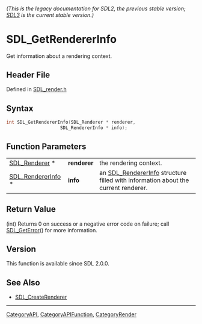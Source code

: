 ###### (This is the legacy documentation for SDL2, the previous stable version; [SDL3](https://wiki.libsdl.org/SDL3/) is the current stable version.)
# SDL_GetRendererInfo

Get information about a rendering context.

## Header File

Defined in [SDL_render.h](https://github.com/libsdl-org/SDL/blob/SDL2/include/SDL_render.h)

## Syntax

```c
int SDL_GetRendererInfo(SDL_Renderer * renderer,
                    SDL_RendererInfo * info);
```

## Function Parameters

|                                        |              |                                                                                                       |
| -------------------------------------- | ------------ | ----------------------------------------------------------------------------------------------------- |
| [SDL_Renderer](SDL_Renderer) *         | **renderer** | the rendering context.                                                                                |
| [SDL_RendererInfo](SDL_RendererInfo) * | **info**     | an [SDL_RendererInfo](SDL_RendererInfo) structure filled with information about the current renderer. |

## Return Value

(int) Returns 0 on success or a negative error code on failure; call
[SDL_GetError](SDL_GetError)() for more information.

## Version

This function is available since SDL 2.0.0.

## See Also

- [SDL_CreateRenderer](SDL_CreateRenderer)

----
[CategoryAPI](CategoryAPI), [CategoryAPIFunction](CategoryAPIFunction), [CategoryRender](CategoryRender)

